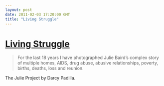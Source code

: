 ```yaml
---
layout: post
date: 2011-02-03 17:20:00 GMT
title: "Living Struggle"
---
```

# [Living Struggle](http://www.darcypadilla.com/thejulieproject/intro.html)

> For the last 18 years I have photographed Julie Baird’s complex story of multiple homes, AIDS, drug abuse, abusive relationships, poverty, births, deaths, loss and reunion.

The Julie Project by Darcy Padilla.
